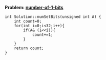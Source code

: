 **Problem: [number-of-1-bits](https://www.interviewbit.com/problems/number-of-1-bits)**



    int Solution::numSetBits(unsigned int A) {
        int count=0;
        for(int i=0;i<32;i++){
            if(A& (1<<i)){
                count+=1;
            }
        }
        return count;
    }

